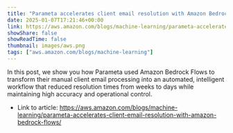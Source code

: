 ```yaml
---
title: "Parameta accelerates client email resolution with Amazon Bedrock Flows"
date: 2025-01-07T17:21:46+00:00
link: https://aws.amazon.com/blogs/machine-learning/parameta-accelerates-client-email-resolution-with-amazon-bedrock-flows/
showShare: false
showReadTime: false
thumbnail: images/aws.png
tags: ["aws.amazon.com/blogs/machine-learning"]
---
```

In this post, we show you how Parameta used Amazon Bedrock Flows to transform their manual client email processing into an automated, intelligent workflow that reduced resolution times from weeks to days while maintaining high accuracy and operational control.

- Link to article: https://aws.amazon.com/blogs/machine-learning/parameta-accelerates-client-email-resolution-with-amazon-bedrock-flows/